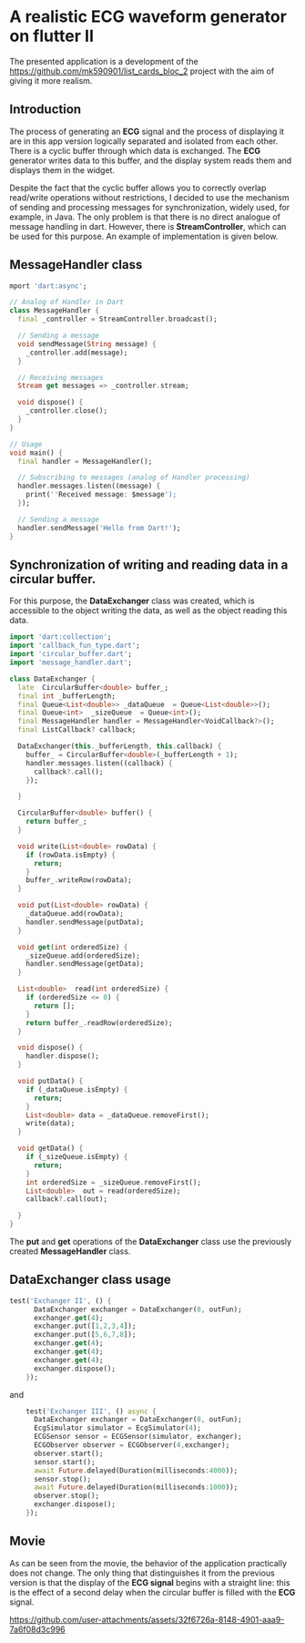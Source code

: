 # A realistic ECG waveform generator on flutter II

The presented application is a development of the https://github.com/mk590901/list_cards_bloc_2 project with the aim of giving it more realism.

## Introduction

The process of generating an __ECG__ signal and the process of displaying it are in this app version logically separated and isolated from each other. There is a cyclic buffer through which data is exchanged. The __ECG__ generator writes data to this buffer, and the display system reads them and displays them in the widget.

Despite the fact that the cyclic buffer allows you to correctly overlap read/write operations without restrictions, I decided to use the mechanism of sending and processing messages for synchronization, widely used, for example, in Java. The only problem is that there is no direct analogue of message handling in dart. However, there is __StreamController__, which can be used for this purpose. An example of implementation is given below.

## MessageHandler class

```dart
mport 'dart:async';

// Analog of Handler in Dart
class MessageHandler {
  final _controller = StreamController.broadcast();

  // Sending a message
  void sendMessage(String message) {
    _controller.add(message);
  }

  // Receiving messages
  Stream get messages => _controller.stream;

  void dispose() {
    _controller.close();
  }
}

// Usage
void main() {
  final handler = MessageHandler();

  // Subscribing to messages (analog of Handler processing)
  handler.messages.listen((message) {
    print(''Received message: $message');
  });

  // Sending a message
  handler.sendMessage('Hello from Dart!');
}

```

## Synchronization of writing and reading data in a circular buffer.

For this purpose, the __DataExchanger__ class was created, which is accessible to the object writing the data, as well as the object reading this data.

```dart
import 'dart:collection';
import 'callback_fun_type.dart';
import 'circular_buffer.dart';
import 'message_handler.dart';

class DataExchanger {
  late  CircularBuffer<double> buffer_;
  final int _bufferLength;
  final Queue<List<double>>	_dataQueue	= Queue<List<double>>();
  final Queue<int>	_sizeQueue	= Queue<int>();
  final MessageHandler handler = MessageHandler<VoidCallback?>();
  final ListCallback? callback;

  DataExchanger(this._bufferLength, this.callback) {
    buffer_ = CircularBuffer<double>(_bufferLength + 1);
    handler.messages.listen((callback) {
      callback?.call();
    });

  }

  CircularBuffer<double> buffer() {
    return buffer_;
  }

  void write(List<double> rowData) {
    if (rowData.isEmpty) {
      return;
    }
    buffer_.writeRow(rowData);
  }

  void put(List<double> rowData) {
    _dataQueue.add(rowData);
    handler.sendMessage(putData);
  }

  void get(int orderedSize) {
    _sizeQueue.add(orderedSize);
    handler.sendMessage(getData);
  }

  List<double>  read(int orderedSize) {
    if (orderedSize <= 0) {
      return [];
    }
    return buffer_.readRow(orderedSize);
  }

  void dispose() {
    handler.dispose();
  }

  void putData() {
    if (_dataQueue.isEmpty) {
      return;
    }
    List<double> data = _dataQueue.removeFirst();
    write(data);
  }

  void getData() {
    if (_sizeQueue.isEmpty) {
      return;
    }
    int orderedSize = _sizeQueue.removeFirst();
    List<double>  out = read(orderedSize);
    callback?.call(out);

  }
}

```

The __put__ and __get__ operations of the __DataExchanger__ class use the previously created __MessageHandler__ class.


## __DataExchanger__ class usage

```dart
test('Exchanger II', () {
      DataExchanger exchanger = DataExchanger(8, outFun);
      exchanger.get(4);
      exchanger.put([1,2,3,4]);
      exchanger.put([5,6,7,8]);
      exchanger.get(4);
      exchanger.get(4);
      exchanger.get(4);
      exchanger.dispose();
    });
```

and

```dart
    test('Exchanger III', () async {
      DataExchanger exchanger = DataExchanger(8, outFun);
      EcgSimulator simulator = EcgSimulator(4);
      ECGSensor sensor = ECGSensor(simulator, exchanger);
      ECGObserver observer = ECGObserver(4,exchanger);
      observer.start();
      sensor.start();
      await Future.delayed(Duration(milliseconds:4000));
      sensor.stop();
      await Future.delayed(Duration(milliseconds:1000));
      observer.stop();
      exchanger.dispose();
    });
```

## Movie

As can be seen from the movie, the behavior of the application practically does not change. The only thing that distinguishes it from the previous version is that the display of the __ECG signal__ begins with a straight line: this is the effect of a second delay when the circular buffer is filled with the __ECG__ signal.

https://github.com/user-attachments/assets/32f6726a-8148-4901-aaa9-7a6f08d3c996

